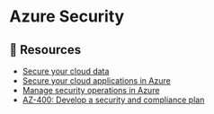 # Azure Security

## 📘 Resources
- [Secure your cloud data](https://docs.microsoft.com/en-us/learn/paths/secure-your-cloud-data/)
- [Secure your cloud applications in Azure](https://docs.microsoft.com/en-us/learn/paths/secure-your-cloud-apps/)
- [Manage security operations in Azure](https://docs.microsoft.com/en-us/learn/paths/manage-security-operations/)
- [AZ-400: Develop a security and compliance plan](https://docs.microsoft.com/en-us/learn/paths/az-400-develop-security-compliance-plan/)